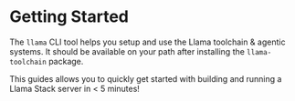 # Getting Started

The `llama` CLI tool helps you setup and use the Llama toolchain & agentic systems. It should be available on your path after installing the `llama-toolchain` package.

This guides allows you to quickly get started with building and running a Llama Stack server in < 5 minutes!
